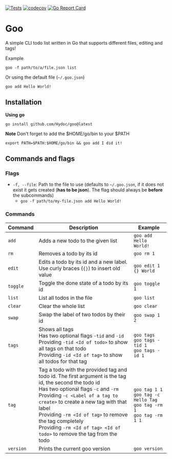 [![Tests](https://github.com/Hydoc/goo/actions/workflows/test.yaml/badge.svg)](https://github.com/Hydoc/goo/actions/workflows/test.yaml)
[![codecov](https://codecov.io/gh/Hydoc/goo/graph/badge.svg?token=5TWYKUEG84)](https://codecov.io/gh/Hydoc/goo)
[![Go Report Card](https://goreportcard.com/badge/github.com/Hydoc/goo)](https://goreportcard.com/report/github.com/Hydoc/goo)

# Goo

A simple CLI todo list written in Go that supports different files, editing and tags!

Example

```shell
goo -f path/to/a/file.json list
```

Or using the default file (`~/.goo.json`)

```shell
goo add Hello World!
```

## Installation

**Using go**

```shell
go install github.com/Hydoc/goo@latest
```

**Note** Don't forget to add the $HOME/go/bin to your $PATH

```shell
export PATH=$PATH:$HOME/go/bin && goo add I did it!
```

## Commands and flags

### Flags

* `-f, --file`: Path to the file to use (defaults to `~/.goo.json`, if it does not exist it gets created (**has to be
  json**). The flag should always be **before** the subcommands)
    * `goo -f path/to/my-file.json add Hello World!`

### Commands

| Command   | Description                                                                                                                                                                                                                                                                                                                                                                  | Example                                                                            |
|-----------|------------------------------------------------------------------------------------------------------------------------------------------------------------------------------------------------------------------------------------------------------------------------------------------------------------------------------------------------------------------------------|------------------------------------------------------------------------------------|
| `add`     | Adds a new todo to the given list                                                                                                                                                                                                                                                                                                                                            | `goo add Hello World!`                                                             |
| `rm`      | Removes a todo by its id                                                                                                                                                                                                                                                                                                                                                     | `goo rm 1`                                                                         |
| `edit`    | Edits a todo by its id and a new label. Use curly braces (`{}`) to insert old value                                                                                                                                                                                                                                                                                          | `goo edit 1 {} World`                                                              |
| `toggle`  | Toggle the done state of a todo by its id                                                                                                                                                                                                                                                                                                                                    | `goo toggle 1`                                                                     |
| `list`    | List all todos in the file                                                                                                                                                                                                                                                                                                                                                   | `goo list`                                                                         |
| `clear`   | Clear the whole list                                                                                                                                                                                                                                                                                                                                                         | `goo clear`                                                                        |
| `swap`    | Swap the label of two todos by their id                                                                                                                                                                                                                                                                                                                                      | `goo swap 1 2`                                                                     |
| `tags`    | Shows all tags<br/>Has two optional flags `-tid` and `-id`<br/>Providing `-tid <Id of todo>` to show all tags on that todo<br/>Providing `-id <Id of tag>` to show all todos for that tag                                                                                                                                                                                    | `goo tags`<br/>`goo tags -tid 1`<br/>`goo tags -id 1`                              |
| `tag`     | Tag a todo with the provided tag and todo id. The first argument is the tag id, the second the todo id<br/>Has two optional flags `-c` and `-rm`<br/>Providing `-c <Label of a tag to create>` to create a new tag with that label<br/>Providing `-rm <Id of tag>` to remove the tag completely<br/>Providing `-rm <Id of tag> <Id of todo>` to remove the tag from the todo | `goo tag 1 1`<br/>`goo tag -c Hello Tag`<br/>`goo tag -rm 1`<br/>`goo tag -rm 1 1` |                                                                                                                                              
| `version` | Prints the current goo version                                                                                                                                                                                                                                                                                                                                               | `goo version`                                                                      |

